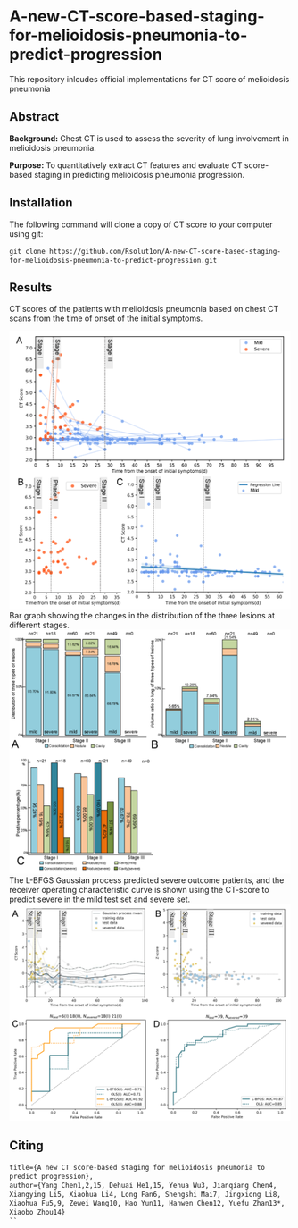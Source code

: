 # A-new-CT-score-based-staging-for-melioidosis-pneumonia-to-predict-progression
This repository inlcudes official implementations for CT score of melioidosis pneumonia
## Abstract
**Background:** Chest CT is used to assess the severity of lung involvement in melioidosis pneumonia.

**Purpose:** To quantitatively extract CT features and evaluate CT score-based staging in predicting melioidosis pneumonia progression.

## Installation
The following command will clone a copy of CT score to your computer using git:
```
git clone https://github.com/Rsolut1on/A-new-CT-score-based-staging-for-melioidosis-pneumonia-to-predict-progression.git
```
## Results
CT scores of the patients with melioidosis pneumonia based on chest CT scans from the time of onset of the initial symptoms.
<div align=center>
<img src="figures/CTscore.png" width="850px" />
</div>
Bar graph showing the changes in the distribution of the three lesions at different stages.
<div align=center>
<img src="figures/stage_lesions.png" width="850px"/>
</div>
The L-BFGS Gaussian process predicted severe outcome patients, and the receiver operating characteristic curve is shown using the CT-score to predict severe in the mild test set and severe set.
<div align=center>
<img src="figures/GPR.png" width="850px"/>
</div>

## Citing
```
title={A new CT score-based staging for melioidosis pneumonia to predict progression},
author={Yang Chen1,2,15, Dehuai He1,15, Yehua Wu3, Jianqiang Chen4, Xiangying Li5, Xiaohua Li4, Long Fan6, Shengshi Mai7, Jingxiong Li8, Xiaohua Fu5,9, Zewei Wang10, Hao Yun11, Hanwen Chen12, Yuefu Zhan13*, Xiaobo Zhou14}
``
